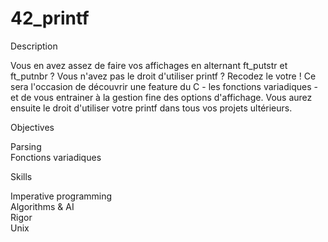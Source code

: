 # 42_printf

Description

Vous en avez assez de faire vos affichages en alternant ft_putstr et ft_putnbr ? Vous n'avez pas le droit d'utiliser printf ? Recodez le votre ! Ce sera l'occasion de découvrir une feature du C - les fonctions variadiques - et de vous entrainer à la gestion fine des options d'affichage. Vous aurez ensuite le droit d'utiliser votre printf dans tous vos projets ultérieurs.

Objectives

Parsing   
Fonctions variadiques   

Skills

Imperative programming   
Algorithms & AI   
Rigor   
Unix   
